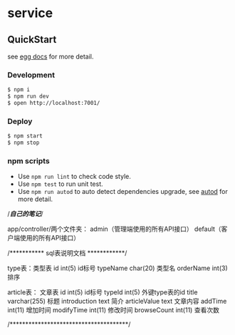 # service



## QuickStart

<!-- add docs here for user -->

see [egg docs][egg] for more detail.

### Development

```bash
$ npm i
$ npm run dev
$ open http://localhost:7001/
```

### Deploy

```bash
$ npm start
$ npm stop
```

### npm scripts

- Use `npm run lint` to check code style.
- Use `npm test` to run unit test.
- Use `npm run autod` to auto detect dependencies upgrade, see [autod](https://www.npmjs.com/package/autod) for more detail.


[egg]: https://eggjs.org

/*************自己的笔记*************/


app/controller/两个文件夹：
admin（管理端使用的所有API接口）
default（客户端使用的所有API接口）

/*********** sql表说明文档 ************/

type表：类型表
id int(5)  id标号
typeName char(20) 类型名
orderName int(3) 排序

article表： 文章表
id int(5)  id标号
typeId int(5) 外键type表的id 
title varchar(255) 标题
introduction text 简介
articleValue text 文章内容
addTime int(11) 增加时间
modifyTime int(11) 修改时间
browseCount int(11) 查看次数

/**************************************/




